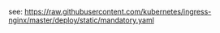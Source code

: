 see: https://raw.githubusercontent.com/kubernetes/ingress-nginx/master/deploy/static/mandatory.yaml
